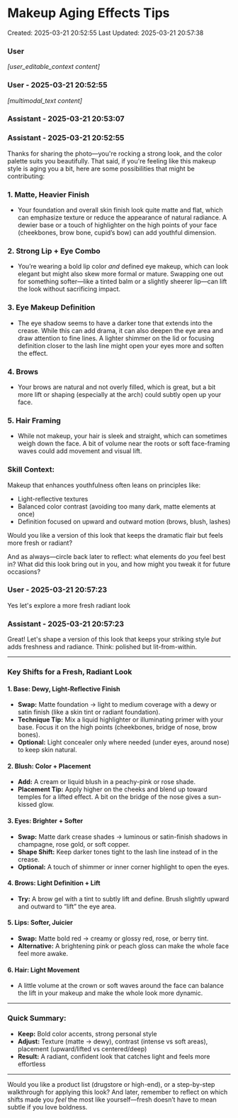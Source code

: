 # Makeup Aging Effects Tips

Created: 2025-03-21 20:52:55
Last Updated: 2025-03-21 20:57:38

### User

*[user_editable_context content]*

### User - 2025-03-21 20:52:55

*[multimodal_text content]*

### Assistant - 2025-03-21 20:53:07



### Assistant - 2025-03-21 20:52:55

Thanks for sharing the photo—you're rocking a strong look, and the color palette suits you beautifully. That said, if you're feeling like this makeup style is aging you a bit, here are some possibilities that might be contributing:

### 1. **Matte, Heavier Finish**
- Your foundation and overall skin finish look quite matte and flat, which can emphasize texture or reduce the appearance of natural radiance. A dewier base or a touch of highlighter on the high points of your face (cheekbones, brow bone, cupid’s bow) can add youthful dimension.

### 2. **Strong Lip + Eye Combo**
- You’re wearing a bold lip color *and* defined eye makeup, which can look elegant but might also skew more formal or mature. Swapping one out for something softer—like a tinted balm or a slightly sheerer lip—can lift the look without sacrificing impact.

### 3. **Eye Makeup Definition**
- The eye shadow seems to have a darker tone that extends into the crease. While this can add drama, it can also deepen the eye area and draw attention to fine lines. A lighter shimmer on the lid or focusing definition closer to the lash line might open your eyes more and soften the effect.

### 4. **Brows**
- Your brows are natural and not overly filled, which is great, but a bit more lift or shaping (especially at the arch) could subtly open up your face.

### 5. **Hair Framing**
- While not makeup, your hair is sleek and straight, which can sometimes weigh down the face. A bit of volume near the roots or soft face-framing waves could add movement and visual lift.

### Skill Context:
Makeup that enhances youthfulness often leans on principles like:
- Light-reflective textures
- Balanced color contrast (avoiding too many dark, matte elements at once)
- Definition focused on upward and outward motion (brows, blush, lashes)

Would you like a version of this look that keeps the dramatic flair but feels more fresh or radiant?

And as always—circle back later to reflect: what elements do *you* feel best in? What did this look bring out in you, and how might you tweak it for future occasions?

### User - 2025-03-21 20:57:23

Yes let's explore a more fresh radiant look

### Assistant - 2025-03-21 20:57:23

Great! Let's shape a version of this look that keeps your striking style *but* adds freshness and radiance. Think: polished but lit-from-within.

---

### **Key Shifts for a Fresh, Radiant Look**

#### **1. Base: Dewy, Light-Reflective Finish**
- **Swap:** Matte foundation → light to medium coverage with a dewy or satin finish (like a skin tint or radiant foundation).
- **Technique Tip:** Mix a liquid highlighter or illuminating primer with your base. Focus it on the high points (cheekbones, bridge of nose, brow bones).
- **Optional:** Light concealer only where needed (under eyes, around nose) to keep skin natural.

#### **2. Blush: Color + Placement**
- **Add:** A cream or liquid blush in a peachy-pink or rose shade.
- **Placement Tip:** Apply higher on the cheeks and blend up toward temples for a lifted effect. A bit on the bridge of the nose gives a sun-kissed glow.

#### **3. Eyes: Brighter + Softer**
- **Swap:** Matte dark crease shades → luminous or satin-finish shadows in champagne, rose gold, or soft copper.
- **Shape Shift:** Keep darker tones tight to the lash line instead of in the crease.
- **Optional:** A touch of shimmer or inner corner highlight to open the eyes.

#### **4. Brows: Light Definition + Lift**
- **Try:** A brow gel with a tint to subtly lift and define. Brush slightly upward and outward to “lift” the eye area.
  
#### **5. Lips: Softer, Juicier**
- **Swap:** Matte bold red → creamy or glossy red, rose, or berry tint.
- **Alternative:** A brightening pink or peach gloss can make the whole face feel more awake.

#### **6. Hair: Light Movement**
- A little volume at the crown or soft waves around the face can balance the lift in your makeup and make the whole look more dynamic.

---

### **Quick Summary:**
- **Keep:** Bold color accents, strong personal style
- **Adjust:** Texture (matte → dewy), contrast (intense vs soft areas), placement (upward/lifted vs centered/deep)
- **Result:** A radiant, confident look that catches light and feels more effortless

---

Would you like a product list (drugstore or high-end), or a step-by-step walkthrough for applying this look? And later, remember to reflect on which shifts made you *feel* the most like yourself—fresh doesn’t have to mean subtle if you love boldness.

